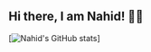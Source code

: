 ## Hi there, I am Nahid! 👋😃

[![Nahid's GitHub stats](https://github-readme-stats.vercel.app/api?username=nahid784)]
